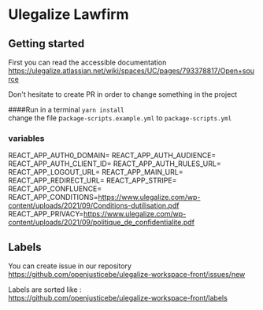 # Ulegalize Lawfirm
## Getting started
First you can read the accessible documentation  
https://ulegalize.atlassian.net/wiki/spaces/UC/pages/793378817/Open+source

Don't hesitate to create PR in order to change something in the project

####Run in a terminal
`
yarn install 
`  
change the file p`ackage-scripts.example.yml` to `package-scripts.yml`

### variables
REACT_APP_AUTH0_DOMAIN=
REACT_APP_AUTH_AUDIENCE=
REACT_APP_AUTH_CLIENT_ID=
REACT_APP_AUTH_RULES_URL=
REACT_APP_LOGOUT_URL=
REACT_APP_MAIN_URL=
REACT_APP_REDIRECT_URL=
REACT_APP_STRIPE=
REACT_APP_CONFLUENCE=
REACT_APP_CONDITIONS=https://www.ulegalize.com/wp-content/uploads/2021/09/Conditions-dutilisation.pdf
REACT_APP_PRIVACY=https://www.ulegalize.com/wp-content/uploads/2021/09/politique_de_confidentialite.pdf

## Labels
You can create issue in our repository  
https://github.com/openjusticebe/ulegalize-workspace-front/issues/new

Labels are sorted like :  
https://github.com/openjusticebe/ulegalize-workspace-front/labels
